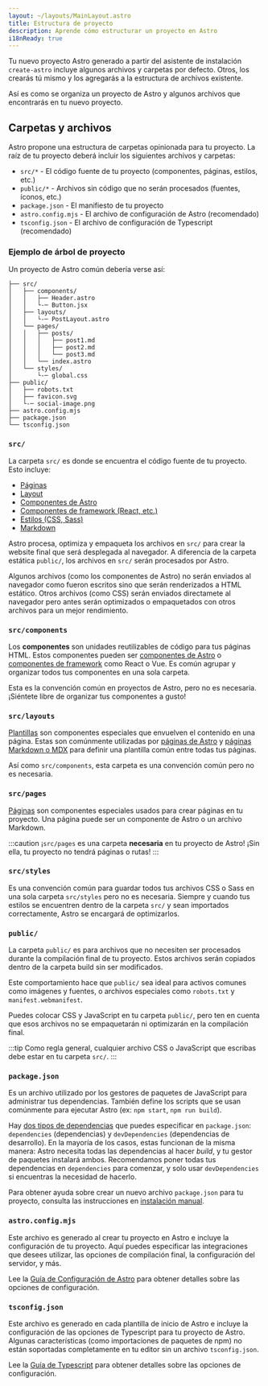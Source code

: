 ```yaml
---
layout: ~/layouts/MainLayout.astro
title: Estructura de proyecto
description: Aprende cómo estructurar un proyecto en Astro
i18nReady: true
---
```


Tu nuevo proyecto Astro generado a partir del asistente de instalación `create-astro` incluye algunos archivos y carpetas por defecto. Otros, los crearás tú mismo y los agregarás a la estructura de archivos existente.

Así es como se organiza un proyecto de Astro y algunos archivos que encontrarás en tu nuevo proyecto.
## Carpetas y archivos

Astro propone una estructura de carpetas opinionada para tu proyecto. La raíz de tu proyecto deberá incluir los siguientes archivos y carpetas:

- `src/*` - El código fuente de tu proyecto (componentes, páginas, estilos, etc.)
- `public/*` - Archivos sin código que no serán procesados (fuentes, íconos, etc.)
- `package.json` - El manifiesto de tu proyecto
- `astro.config.mjs` - El archivo de configuración de Astro (recomendado)
- `tsconfig.json` - El archivo de configuración de Typescript (recomendado)

### Ejemplo de árbol de proyecto

Un proyecto de Astro común debería verse así:

```
├── src/
│   ├── components/
│   │   ├── Header.astro
│   │   └-─ Button.jsx
│   ├── layouts/
│   │   └-─ PostLayout.astro
│   └── pages/
│   │   ├── posts/
│   │   │   ├── post1.md
│   │   │   ├── post2.md
│   │   │   └── post3.md
│   │   └── index.astro
│   └── styles/
│       └-─ global.css
├── public/
│   ├── robots.txt
│   ├── favicon.svg
│   └-─ social-image.png
├── astro.config.mjs
├── package.json
└── tsconfig.json

```

### `src/`

La carpeta `src/` es donde se encuentra el código fuente de tu proyecto. Esto incluye:

- [Páginas](/es/core-concepts/astro-pages/)
- [Layout](/es/core-concepts/layouts/)
- [Componentes de Astro](/es/core-concepts/astro-components/)
- [Componentes de framework (React, etc.)](/es/core-concepts/framework-components/)
- [Estilos (CSS, Sass)](/es/guides/styling/)
- [Markdown](/es/guides/markdown-content/)

Astro procesa, optimiza y empaqueta los archivos en `src/` para crear la website final que será desplegada al navegador. A diferencia de la carpeta estática `public/`, los archivos en `src/` serán procesados por Astro.

Algunos archivos (como los componentes de Astro) no serán enviados al navegador como fueron escritos sino que serán renderizados a HTML estático. Otros archivos (como CSS) serán enviados directamete al navegador pero antes serán optimizados o empaquetados con otros archivos para un mejor rendimiento.

### `src/components`

Los **componentes** son unidades reutilizables de código para tus páginas HTML. Estos componentes pueden ser [componentes de Astro](/es/core-concepts/astro-components/) o [componentes de framework](/es/core-concepts/framework-components/) como React o Vue. Es común agrupar y organizar todos tus componentes en una sola carpeta.

Esta es la convención común en proyectos de Astro, pero no es necesaria. ¡Siéntete libre de organizar tus componentes a gusto!

### `src/layouts`

[Plantillas](/es/core-concepts/layouts/) son componentes especiales que envuelven el contenido en una página. Estas son comúnmente utilizadas por [páginas de Astro](/es/core-concepts/astro-pages/) y [páginas Markdown o MDX](/es/guides/markdown-content/) para definir una plantilla común entre todas tus páginas.

Así como `src/components`, esta carpeta es una convención común pero no es necesaria.

### `src/pages`

[Páginas](/es/core-concepts/astro-pages/) son componentes especiales usados para crear páginas en tu proyecto. Una página puede ser un componente de Astro o un archivo Markdown.

:::caution
¡`src/pages` es una carpeta **necesaria** en tu proyecto de Astro! ¡Sin ella, tu proyecto no tendrá páginas o rutas!
:::

### `src/styles`

Es una convención común para guardar todos tus archivos CSS o Sass en una sola carpeta `src/styles` pero no es necesaria. Siempre y cuando tus estilos se encuentren dentro de la carpeta `src/` y sean importados correctamente, Astro se encargará de optimizarlos.

### `public/`

La carpeta `public/` es para archivos que no necesiten ser procesados durante la compilación final de tu proyecto. Estos archivos serán copiados dentro de la carpeta build sin ser modificados.


Este comportamiento hace que `public/` sea ideal para activos comunes como imágenes y fuentes, o archivos especiales como `robots.txt` y `manifest.webmanifest`.

Puedes colocar CSS y JavaScript en tu carpeta `public/`, pero ten en cuenta que esos archivos no se empaquetarán ni optimizarán en la compilación final.

:::tip
Como regla general, cualquier archivo CSS o JavaScript que escribas debe estar en tu carpeta `src/`.
:::

### `package.json`

Es un archivo utilizado por los gestores de paquetes de JavaScript para administrar tus dependencias. También define los scripts que se usan comúnmente para ejecutar Astro (ex: `npm start`, `npm run build`).

Hay [dos tipos de dependencias](https://docs.npmjs.com/specifying-dependencies-and-devdependencies-in-a-package-json-file) que puedes especificar en `package.json`: `dependencies` (dependencias) y `devDependencies` (dependencias de desarrollo). En la mayoría de los casos, estas funcionan de la misma manera: Astro necesita todas las dependencias al hacer *build*, y tu gestor de paquetes instalará ambos. Recomendamos poner todas tus dependencias en `dependencies` para comenzar, y solo usar `devDependencies` si encuentras la necesidad de hacerlo.

Para obtener ayuda sobre crear un nuevo archivo `package.json` para tu proyecto, consulta las instrucciones en [instalación manual](/es/install/manual/).

### `astro.config.mjs`

Este archivo es generado al crear tu proyecto en Astro e incluye la configuración de tu proyecto. Aquí puedes especificar las integraciones que desees utilizar, las opciones de compilación final, la configuración del servidor, y más. 

Lee la [Guía de Configuración de Astro](/es/guides/configuring-astro/) para obtener detalles sobre las opciones de configuración.

### `tsconfig.json`

Este archivo es generado en cada plantilla de inicio de Astro e incluye la configuración de las opciones de Typescript para tu proyecto de Astro. Algunas características (como importaciones de paquetes de npm) no están soportadas completamente en tu editor sin un archivo `tsconfig.json`. 

Lee la [Guía de Typescript](/es/guides/typescript/) para obtener detalles sobre las opciones de configuración.